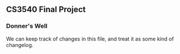 ## CS3540 Final Project ##

### Donner's Well ###

We can keep track of changes in this file, and treat it as some kind of changelog.
